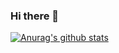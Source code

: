 ### Hi there 👋

[![Anurag's github stats](https://github-readme-stats.vercel.app/api?username=weidadaGG)](https://github.com/anuraghazra/github-readme-stats)

<!--
**weidadaGG/weidadaGG** is a ✨ _special_ ✨ repository because its `README.md` (this file) appears on your GitHub profile.

Here are some ideas to get you started:

- 🔭 I’m currently working on ...
- 🌱 I’m currently learning ...
- 👯 I’m looking to collaborate on ...
- 🤔 I’m looking for help with ...
- 💬 Ask me about ...
- 📫 How to reach me: ...
- 😄 Pronouns: ...
- ⚡ Fun fact: ...
-->
